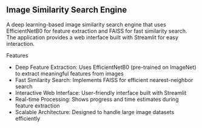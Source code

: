 ## Image Similarity Search Engine
A deep learning-based image similarity search engine that uses EfficientNetB0 for feature extraction and FAISS for fast similarity search. The application provides a web interface built with Streamlit for easy interaction.

Features
- Deep Feature Extraction: Uses EfficientNetB0 (pre-trained on ImageNet) to extract meaningful features from images
- Fast Similarity Search: Implements FAISS for efficient nearest-neighbor search
- Interactive Web Interface: User-friendly interface built with Streamlit
- Real-time Processing: Shows progress and time estimates during feature extraction
- Scalable Architecture: Designed to handle large image datasets efficiently
